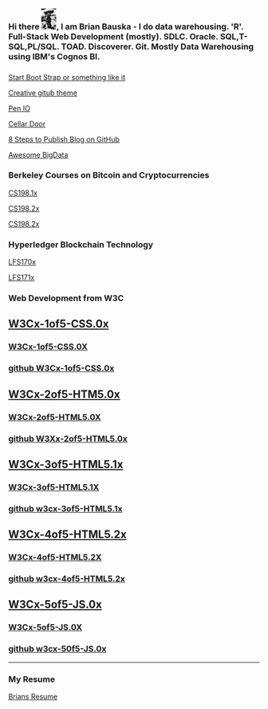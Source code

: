 ###  

<!---
### Hi there 👋
--->
<!---
**bbauska/bbauska** is a ✨ _special_ ✨ repository because its `README.md` (this file) appears on your GitHub profile.
Here are some ideas to get you started:
- 🔭 I’m currently working on ...ufo/atom bomb = ufo.bauska.site
- 🌱 I’m currently learning ...how to be a better person, grandfather, father
- 👯 I’m looking to collaborate on ...deliveries
- 🤔 I’m looking for help with ...which front-end web turn-key apps are best
- 💬 Ask me about ...nada
- 📫 How to reach me: ...brianbauska@gmail.com
- 😄 Pronouns: ...Gleeful, possessive (my,our,yours,his,hers)
- ⚡ Fun fact: ...Over 2,000 atomic bombs were 'tested' Worldwide since 1944.  Not fun, but still a fact.
-->
### Hi there <img src="https://github.com/bbauska/ufo/blob/main/images/60th%20Anniversary%20Of%20The%20Atomic%20Bomb%20Of%20Nagasaki.jpg?raw=true" width="30px">, I am Brian Bauska - I do data warehousing. 'R'.  Full-Stack Web Development (mostly). SDLC. Oracle. SQL,T-SQL,PL/SQL.  TOAD.  Discoverer.  Git.  Mostly Data Warehousing using IBM's Cognos BI.

###
[Start Boot Strap or something like it](https://github.com/startbootstrap/startbootstrap-creative)

[Creative gitub theme](https://startbootstrap.com/theme/creative)

[Pen IO](https://codepen.io/fossheim/pen/PoqKoLY)

[Cellar Door](https://github.com/bbauska/cellardoor)

[8 Steps to Publish Blog on GitHub](https://medium.com/tunapanda-institute/8-steps-to-publish-your-portfolio-on-github-9d6e6e3d2e84)

[Awesome BigData](https://github.com/bbauska/awesome-bigdata/blob/main/README.md)

<h3>Berkeley Courses on Bitcoin and Cryptocurrencies</h3>

[CS198.1x](https://bbauska.github.io/CS198.1x/)

<a href="https://bbauska.github.io/CS198.2x/">CS198.2x</a>

[CS198.2x](https://bbauska.github.io/CS198.2x/)

<h3> Hyperledger Blockchain Technology</h3>

[LFS170x](https://lfs170x.bauska.org)

[LFS171x](https://lfs171x.bauska.org)

<h3>Web Development from W3C</h3>

## [W3Cx-1of5-CSS.0x](https://w3cx-1of5-css.0x.bauska.org/)

### <a href="https://bbauska.github.io/w3cx-1of5-css.0x/">W3Cx-1of5-CSS.0X</a>

### <a href="https://github.com/bbauska/W3Cx-1of5-css.0x">github W3Cx-1of5-CSS.0x</a>

## [W3Cx-2of5-HTM5.0x](https://w3cx-2of5-html5.0x.bauska.org/)

### <a href="https://bbauska.github.io/w3cx-2of5-html5.0x/">W3Cx-2of5-HTML5.0X</a>

### <a href="https://github.com/bbauska/W3Cx-2of5-HTML5.0x">github W3Xx-2of5-HTML5.0x</a>

## [W3Cx-3of5-HTML5.1x](https://w3cx-3of5-html5.1x.bauska.org/)

### <a href="https://bbauska.github.io/w3cx-3of5-html5.1x/">W3Cx-3of5-HTML5.1X</a>

### <a href="https://github.com/bbauska/W3Cx-3of5-HTML5.1x">github w3cx-3of5-HTML5.1x</a>

## [W3Cx-4of5-HTML5.2x](https://w3cx-4of5-html5.2x.bauska.org/)

### <a href="https://bbauska.github.io/w3cx-4of5-html5.2x/">W3Cx-4of5-HTML5.2X</a>

### <a href="https://github.com/bbauska/W3Cx-4of5-HTML5.2x">github w3cx-4of5-HTML5.2x</a>

## [W3Cx-5of5-JS.0x](https://w3cx-5of5-js.0x.bauska.org/)

### <a href="https://bbauska.github.io/w3cx-5of5-js.0x/">W3Cx-5of5-JS.0X</a>

### <a href="https://github.com/bbauska/W3Cx-5of5-JS.0x">github w3cx-50f5-JS.0x</a>

<hr>
<h3>My Resume</h3>

[Brians Resume](https://brians-resume.bauska.net/)

